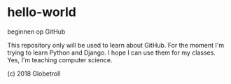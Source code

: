 # hello-world
beginnen op GitHub

This repository only will be used to learn about GitHub.
For the moment I'm trying to learn Python and Django. I hope I can use them for my classes.
Yes, I'm teaching computer science.

(c) 2018 Globetroll

